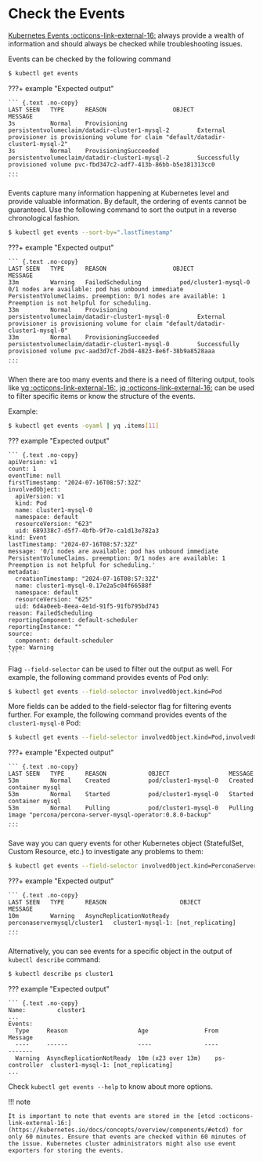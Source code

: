 # Check the Events

[Kubernetes Events :octicons-link-external-16:](https://kubernetes.io/docs/reference/kubernetes-api/cluster-resources/event-v1/) always provide a wealth of information and should always be checked while troubleshooting issues.

Events can be checked by the following command

```{.bash data-prompt="$"}
$ kubectl get events
```

???+ example "Expected output"

    ``` {.text .no-copy}
    LAST SEEN   TYPE      REASON                   OBJECT                                                MESSAGE
    3s          Normal    Provisioning             persistentvolumeclaim/datadir-cluster1-mysql-2        External provisioner is provisioning volume for claim "default/datadir-cluster1-mysql-2"
    3s          Normal    ProvisioningSucceeded    persistentvolumeclaim/datadir-cluster1-mysql-2        Successfully provisioned volume pvc-fbd347c2-adf7-413b-86bb-b5e381313cc0
    ...
    ```

Events capture many information happening at Kubernetes level and provide valuable information. By default, the ordering of events cannot be guaranteed.
Use the following command to sort the output in a reverse chronological fashion.

```{.bash data-prompt="$"}
$ kubectl get events --sort-by=".lastTimestamp"
```

???+ example "Expected output"

    ``` {.text .no-copy}
    LAST SEEN   TYPE      REASON                   OBJECT                                                MESSAGE
    33m         Warning   FailedScheduling           pod/cluster1-mysql-0                                  0/1 nodes are available: pod has unbound immediate PersistentVolumeClaims. preemption: 0/1 nodes are available: 1 Preemption is not helpful for scheduling.
    33m         Normal    Provisioning               persistentvolumeclaim/datadir-cluster1-mysql-0        External provisioner is provisioning volume for claim "default/datadir-cluster1-mysql-0"
    33m         Normal    ProvisioningSucceeded      persistentvolumeclaim/datadir-cluster1-mysql-0        Successfully provisioned volume pvc-aad3d7cf-2bd4-4823-8e6f-38b9a8528aaa
    ...
    ```

When there are too many events and there is a need of filtering output, tools like [yq :octicons-link-external-16:](https://github.com/mikefarah/yq), [jq :octicons-link-external-16:](https://github.com/jqlang/jq) can be used to filter specific items or know the structure of the events.

Example:

```{.bash data-prompt="$"}
$ kubectl get events -oyaml | yq .items[11]
```

??? example "Expected output"

    ``` {.text .no-copy}
    apiVersion: v1
    count: 1
    eventTime: null
    firstTimestamp: "2024-07-16T08:57:32Z"
    involvedObject:
      apiVersion: v1
      kind: Pod
      name: cluster1-mysql-0
      namespace: default
      resourceVersion: "623"
      uid: 689338c7-d5f7-4bfb-9f7e-ca1d13e782a3
    kind: Event
    lastTimestamp: "2024-07-16T08:57:32Z"
    message: '0/1 nodes are available: pod has unbound immediate PersistentVolumeClaims. preemption: 0/1 nodes are available: 1 Preemption is not helpful for scheduling.'
    metadata:
      creationTimestamp: "2024-07-16T08:57:32Z"
      name: cluster1-mysql-0.17e2a5c04f66588f
      namespace: default
      resourceVersion: "625"
      uid: 6d4a0eeb-8eea-4e1d-91f5-91fb795bd743
    reason: FailedScheduling
    reportingComponent: default-scheduler
    reportingInstance: ""
    source:
      component: default-scheduler
    type: Warning
    ```

Flag `--field-selector` can be used to filter out the output as well.
For example, the following command provides events of Pod only:

```{.bash data-prompt="$"}
$ kubectl get events --field-selector involvedObject.kind=Pod
```

More fields can be added to the field-selector flag for filtering events further. For example, the following command provides events of the `cluster1-mysql-0` Pod:

```{.bash data-prompt="$"}
$ kubectl get events --field-selector involvedObject.kind=Pod,involvedObject.name=cluster1-mysql-0
```

???+ example "Expected output"

    ``` {.text .no-copy}
    LAST SEEN   TYPE      REASON            OBJECT                 MESSAGE
    53m         Normal    Created           pod/cluster1-mysql-0   Created container mysql
    53m         Normal    Started           pod/cluster1-mysql-0   Started container mysql
    53m         Normal    Pulling           pod/cluster1-mysql-0   Pulling image "percona/percona-server-mysql-operator:0.8.0-backup"
    ...
    ```

Save way you can query events for other Kubernetes object (StatefulSet, Custom Resource, etc.) to investigate any problems to them:

```{.bash data-prompt="$"}
$ kubectl get events --field-selector involvedObject.kind=PerconaServerMySQL,involvedObject.name=cluster1
```

???+ example "Expected output"

    ``` {.text .no-copy}
    LAST SEEN   TYPE      REASON                     OBJECT                        MESSAGE
    10m         Warning   AsyncReplicationNotReady   perconaservermysql/cluster1   cluster1-mysql-1: [not_replicating]
    ...
    ```

Alternatively, you can see events for a specific object in the output of `kubectl describe` command:

```{.bash data-prompt="$"}
$ kubectl describe ps cluster1
```

??? example "Expected output"

    ``` {.text .no-copy}
    Name:         cluster1
    ...
    Events:
      Type     Reason                    Age                From           Message
      ----     ------                    ----               ----           -------
      Warning  AsyncReplicationNotReady  10m (x23 over 13m)    ps-controller  cluster1-mysql-1: [not_replicating]
    ...

Check `kubectl get events --help` to know about more options.

!!! note

    It is important to note that events are stored in the [etcd :octicons-link-external-16:](https://kubernetes.io/docs/concepts/overview/components/#etcd) for only 60 minutes. Ensure that events are checked within 60 minutes of the issue. Kubernetes cluster administrators might also use event exporters for storing the events.

